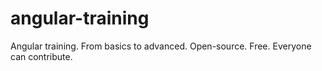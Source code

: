 # angular-training
Angular training. From basics to advanced. Open-source. Free. Everyone can contribute.
